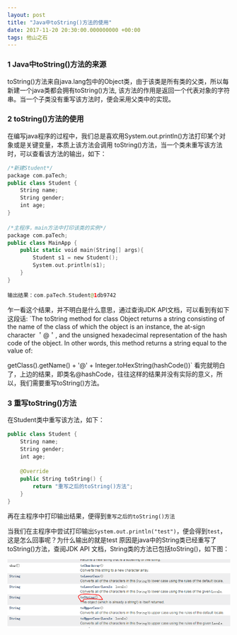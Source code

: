 ```yaml
---
layout: post
title: "Java中toString()方法的使用"
date: 2017-11-20 20:30:00.000000000 +00:00
tags: 他山之石
---
```


### 1 Java中toString()方法的来源

toString()方法来自java.lang包中的Object类，由于该类是所有类的父类，所以每新建一个java类都会拥有toString()方法,
该方法的作用是返回一个代表对象的字符串。当一个子类没有重写该方法时，便会采用父类中的实现。

### 2 toString()方法的使用

在编写java程序的过程中，我们总是喜欢用System.out.println()方法打印某个对象或是关键变量，本质上该方法会调用
toString()方法，当一个类未重写该方法时，可以查看该方法的输出，如下：

```swift
/*新建Student*/
package com.paTech;
public class Student {
	String name;
	String gender;
	int age;
}

/*主程序，main方法中打印该类的实例*/
package com.paTech;
public class MainApp {
	public static void main(String[] args){
		Student s1 = new Student();
		System.out.println(s1);
	}
}

输出结果：com.paTech.Student@1db9742
```
乍一看这个结果，并不明白是什么意思，通过查询JDK API文档，可以看到有如下这段话:
`The toString method for class Object returns a string consisting of the name of the class of which the
 object is an instance, the at-sign character ＇@＇, and the unsigned hexadecimal representation of the
 hash code of the object. In other words, this method returns a string equal to the value of:

getClass().getName() + '@' + Integer.toHexString(hashCode())`
看完就明白了，上边的结果，即类名@hashCode，往往这样的结果并没有实际的意义，所以，我们需要重写toString()方法。

### 3 重写toString()方法

在Student类中重写该方法，如下：
```swift
public class Student {
	String name;
	String gender;
	int age;

	@Override
	public String toString() {
		return "重写之后的toString()方法";
	}
}
```
再在主程序中打印输出结果，便得到`重写之后的toString()方法`

当我们在主程序中尝试打印输出`System.out.println("test")`，便会得到`test`，这是怎么回事呢？为什么输出的就是test
原因是java中的String类已经重写了toString()方法，查阅JDK API 文档，String类的方法已包括toString()，如下图：

![](/assets/images/2017/String_Class.PNG)